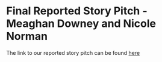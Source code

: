 # Final Reported Story Pitch - Meaghan Downey and Nicole Norman

The link to our reported story pitch can be found [here](https://docs.google.com/document/d/1OHTa6eq02PPaRhODkObSCxLc80tyAzz3MvaKuVms214/edit?usp=sharing)
